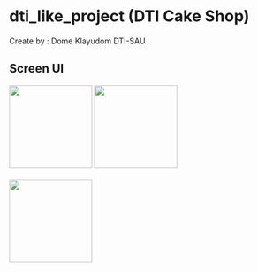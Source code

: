 # dti_like_project (DTI Cake Shop)

Create by : Dome Klayudom DTI-SAU

## Screen UI

<!-- ![Screenshot 2024-02-08 151604](https://github.com/DomeKlayudom/dti_like_project/assets/141725494/a4266a6f-fe08-408a-8b6d-405680ac6152) -->
<img src="https://github.com/DomeKlayudom/dti_like_project/assets/141725494/a4266a6f-fe08-408a-8b6d-405680ac6152" width="150px">
<!-- ![Screenshot_1707380040](https://github.com/DomeKlayudom/dti_like_project/assets/141725494/c234e0e5-41b6-4f15-b7d3-659d9a8839fa) -->
<img src="https://github.com/DomeKlayudom/dti_like_project/assets/141725494/c234e0e5-41b6-4f15-b7d3-659d9a8839fa" width="150px">
<br><br>
<!-- ![dd](https://github.com/DomeKlayudom/dti_like_project/assets/141725494/2cd31b2a-ada4-423e-a63e-6fe98d2538dc) -->
<img src="https://github.com/DomeKlayudom/dti_like_project/assets/141725494/2cd31b2a-ada4-423e-a63e-6fe98d2538dc" width="150px" >
